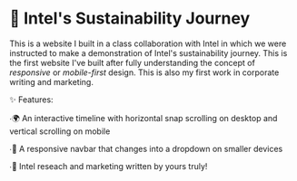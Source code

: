 # 🌿 Intel's Sustainability Journey
This is a website I built in a class collaboration with Intel in which we were instructed to make a demonstration of Intel's sustainability journey. This is the first website I've built after fully understanding the concept of *responsive* or *mobile-first* design. This is also my first work in corporate writing and marketing.

✨ Features:

∙🌍 An interactive timeline with horizontal snap scrolling on desktop and vertical scrolling on mobile

∙🧭 A responsive navbar that changes into a dropdown on smaller devices

∙📢 Intel reseach and marketing written by yours truly!

